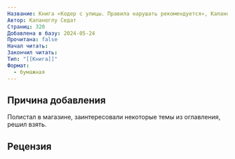 ```yaml
---
Название: Книга «Кодер с улицы. Правила нарушать рекомендуется», Капаноглу Седат
Автор: Капаноглу Седат
Страниц: 320
Добавлена в базу: 2024-05-24
Прочитана: false
Начал читать: 
Закончил читать: 
Тип: "[[Книга]]"
Формат:
  - бумажная
---
```

## Причина добавления

Полистал в магазине, заинтересовали некоторые темы из оглавления, решил взять.

## Рецензия